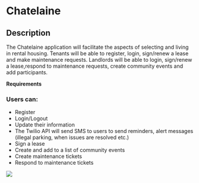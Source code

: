  
# Chatelaine

## Description 
The Chatelaine application will facilitate the aspects of selecting and living in rental housing. Tenants will be able to register, login, sign/renew a lease and make maintenance requests. Landlords will be able to login, sign/renew a lease,respond to maintenance requests, create community events and add participants.


**Requirements**
### Users can:
* Register
* Login/Logout
* Update their information
* The Twilio API will send SMS to users to send reminders, alert messages (illegal parking, when issues are resolved etc.)
* Sign a lease
* Create and add to a list of community events
* Create maintenance tickets
* Respond to maintenance tickets



![](https://github.com/jhuang058/chatelaine/blob/master/RDS.PNG?raw=true)

